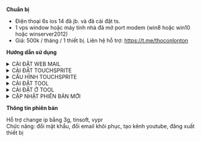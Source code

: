 <b>Chuẩn bị</b>

- Điện thoại 6s ios 14 đã jb. và đã cài đặt ts.
- 1 vps window hoặc máy tính nhà đã mở port modem (win8 hoặc win10 hoặc winserver2012)
- Giá: 500k / tháng / 1 thiết bị. Liên hệ hỗ trợ: https://t.me/thoconlonton

<b>Hướng dẫn sử dụng</b>

<!-- <details>
  <summary>Click to expand!</summary>

  ## Heading
  1. A numbered
  2. list
     * With some
     * Sub bullets
</details> -->

<details>
  <summary>CÀI ĐẶT WEB MAIL</summary>

1. Ở vps download và cài đặt python 3.9.9. Nhớ tích như hình bên dưới
   Link download: https://www.python.org/ftp/python/3.9.9/python-3.9.9-amd64.exe
   <img src="setup/images/1.png"/>
2. Ở vps download và cài đặt web mail ở đây: https://github.com/emga9xkc2/web-mail-release/archive/refs/heads/main.zip
3. Download xong giải nén và chạy file setup.bat trong thư mục setup
4. Quay lại tìm và chạy file Main (Main.lnk) lên là ok
5. Sau khi mở lên nếu thấy thông báo Thay port trong file data/hconfig.ini thì mở file hconfig.ini lên, sửa dòng port = -1 thành port = xxx, rồi lưu lại. Ví dụ port = 789
6. Mở chrome vào http://ipv4.icanhazip.com/ để lấy ip vps. Ví dụ ip vps lấy được là 42.211.1.8
7. Mở tab mới truy cập 42.211.1.8:789 đăng nhập tài khoản mật khẩu là admin admin. Sau đó vào quản lý tài khoản copy apikey và đổi mật khẩu thành mật khẩu mong muốn.
8. Copy 42.211.1.8:789 và apikey ra đâu đó để lát nữa xài
LƯU Ý: NẾU BƯỚC 7 KHÔNG TRUY CẬP ĐƯỢC. Hãy tắt tường lửa ở vps rồi thử lại. Nếu vẫn không được hãy mở port cho vps. Google để tìm cách mở, hoặc liên hệ người bán để bảo họ mở cho
</details>

<details>
  <summary>CÀI ĐẶT TOUCHSPRITE</summary>

1. Mở cydia, chọn Sources, chọn Edit, chọn Add, xóa hết url đi nhập dòng này vào rồi bấm Add Source: http://apt.touchsprite.com
2. Hoặc làm theo video: https://www.youtube.com/watch?v=XdP5gIpjCjw

</details>

<details>
  <summary>CẤU HÌNH TOUCHSPRITE</summary>

Bật icon chạy nhanh và tải thư viện cần thiết. làm theo video: https://www.youtube.com/watch?v=TKJLksfG7L8
Như trong video có file chi_sim.traineddata. Tải hết sạch hoặc bỏ lại file này k tải cũng được

</details>

<details>
  <summary>CÀI ĐẶT TOOL</summary>

1. Download file: https://github.com/emga9xkc2/gmail-changer-ios-release/raw/main/gmail_changer.tsp
2. Sau đó dùng 3utool copy file vừa tải về vào thư mục: /private/var/mobile/Media/TouchSprite/lua trên iphone rồi chạy file trên

</details>

<details>
  <summary>CÀI ĐẶT Ở TOOL</summary>

1. TÊN THIẾT BỊ. thích nhập gì thì nhập
2. IPSERVER:PORT. nhập

- Xem lại ở mục 5,6,7,8 CÀI ĐẶT WEB MAIL
- Mẫu: 42.211.1.8:789

3. API KEY SERVER. Vào quản lý tài khoản để lấy. Xem lại ở mục 7 CÀI ĐẶT WEB MAIL
4. API KEY PROXY. nếu dùng tinsoft thì mua api rồi nhập vào đây, không thì dùng bỏ qua ô này
5. Các phần còn lại tùy chọn

</details>

<details>
  <summary>CẬP NHẬT PHIÊN BẢN MỚI</summary>

Ở trong giao diện script touchsprite, vuốt từ trên xuống. Nếu thấy dòng chữ đỏ như ảnh dưới. Bấm vào mũi tên như ảnh bên dưới để cập nhật bản mới nhất
<img src="setup/images/2.png"/>

</details>

<b>Thông tin phiên bản</b>

Hỗ trợ change ip bằng 3g, tinsoft, vypr<br>
Chức năng: đổi mật khẩu, đổi email khôi phục, tạo kênh youtube, đăng xuất thiết bị<br>
